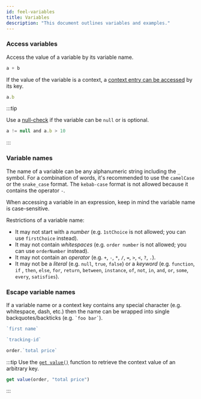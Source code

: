 ```yaml
---
id: feel-variables
title: Variables
description: "This document outlines variables and examples."
---
```


### Access variables

Access the value of a variable by its variable name.

```js
a + b
```

If the value of the variable is a context, a [context entry can be accessed](feel-context-expressions#get-entrypath) by its key. 

```js
a.b
```

:::tip

Use a [null-check](feel-boolean-expressions#null-check) if the variable can be `null` or is optional.

```js
a != null and a.b > 10 
```

:::

### Variable names

The name of a variable can be any alphanumeric string including the `_` symbol. For a combination of
words, it's recommended to use the `camelCase` or the `snake_case` format. The `kebab-case` format
is not allowed because it contains the operator `-`.

When accessing a variable in an expression, keep in mind the variable name is case-sensitive.

Restrictions of a variable name:

- It may not start with a *number* (e.g. `1stChoice` is not allowed; you can
  use `firstChoice` instead).
- It may not contain *whitespaces* (e.g. `order number` is not allowed; you can use `orderNumber`
  instead).
- It may not contain an *operator* (e.g. `+`, `-`, `*`, `/`, `=`, `>`, `<`, `?`, `.`).
- It may not be a *literal* (e.g. `null`, `true`, `false`) or a *keyword* (e.g. `function`, `if`
  , `then`, `else`, `for`, `return`, `between`, `instance`, `of`, `not`, `in`, `and`, `or`, `some`,
  `every`, `satisfies`).

### Escape variable names

If a variable name or a context key contains any special character (e.g. whitespace, dash, etc.)
then the name can be wrapped into single backquotes/backticks (e.g. ``` `foo bar` ```).

```js
`first name`

`tracking-id`

order.`total price`
```

:::tip
Use the [`get value()`](../builtin-functions/feel-built-in-functions-context.md#get-value) function
to retrieve the context value of an arbitrary key.

```js
get value(order, "total price")
```
:::
